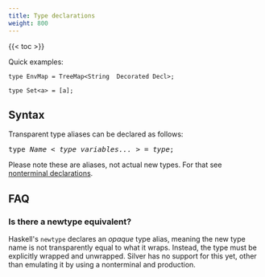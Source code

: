```yaml
---
title: Type declarations
weight: 800
---
```


{{< toc >}}

Quick examples:

```
type EnvMap = TreeMap<String  Decorated Decl>;

type Set<a> = [a];
```

## Syntax

Transparent type aliases can be declared as follows:

<pre>
type <i>Name</i> &lt; <i>type variables...</i> &gt; = <i>type</i>;
</pre>

Please note these are aliases, not actual new types. For that see [nonterminal declarations](/silver/ref/decl/nonterminals/).

## FAQ

### Is there a newtype equivalent?

Haskell's `newtype` declares an _opaque_ type alias, meaning the new type name is not transparently equal to what it wraps.
Instead, the type must be explicitly wrapped and unwrapped.
Silver has no support for this yet, other than emulating it by using a nonterminal and production.

